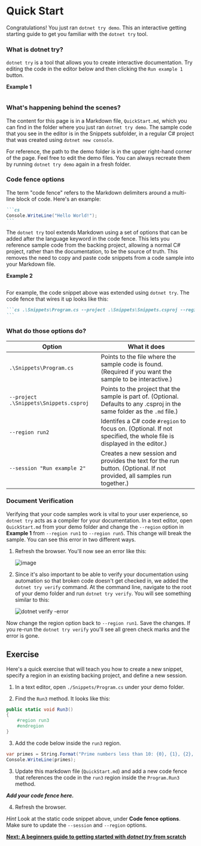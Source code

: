 # Quick Start

Congratulations! You just ran `dotnet try demo`. This an interactive getting starting guide to get you familiar with the `dotnet try` tool. 

### What is dotnet try?

`dotnet try` is a tool that allows you to create interactive documentation. Try editing the code in the editor below and then clicking the `Run example 1` button.

**Example 1**

```csharp .\Snippets\Program.cs --project .\Snippets\Snippets.csproj --session "Run example 1" --region run1
```

### What's happening behind the scenes?

The content for this page is in a Markdown file, `QuickStart.md`, which you can find in the folder where you just ran `dotnet try demo`. The sample code that you see in the editor is in the Snippets subfolder, in a regular C# project that was created using `dotnet new console`.

For reference, the path to the demo folder is in the upper right-hand corner of the page. Feel free to edit the demo files. You can always recreate them by running `dotnet try demo` again in a fresh folder.

### Code fence options

The term "code fence" refers to the Markdown delimiters around a multi-line block of code. Here's an example:

````markdown
```cs 
Console.WriteLine("Hello World!");
```
````

The `dotnet try` tool extends Markdown using a set of options that can be added after the language keyword in the code fence. This lets you reference sample code from the backing project, allowing a normal C# project, rather than the documentation, to be the source of truth. This removes the need to copy and paste code snippets from a code sample into your Markdown file.

**Example 2**

```cs .\Snippets\Program.cs --project .\Snippets\Snippets.csproj --region run2 --session "Run example 2" 
```

For example, the code snippet above was extended using `dotnet try`. The code fence that wires it up looks like this: 

````markdown
```cs .\Snippets\Program.cs --project .\Snippets\Snippets.csproj --region run2 --session "Run example 2" 
```
````

### What do those options do?

| Option                                 | What it does                                             |
|----------------------------------------|----------------------------------------------------------|
| `.\Snippets\Program.cs`                | Points to the file where the sample code is found. (Required if you want the sample to be interactive.)       |
| `--project .\Snippets\Snippets.csproj` | Points to the project that the sample is part of. (Optional. Defaults to any .csproj in the same folder as the `.md` file.)        |
| `--region run2`                        | Identifes a C# code `#region` to focus on. (Optional. If not specified, the whole file is displayed in the editor.)         |
| `--session "Run example 2"`            | Creates a new session and provides the text for the run button. (Optional. If not provided, all samples run together.) |  

### Document Verification

Verifying that your code samples work is vital to your user experience, so `dotnet try` acts as a compiler for your documentation. In a text editor, open `QuickStart.md` from your demo folder and change the `--region` option in **Example 1** from `--region run1` to `--region run5`. This change will break the sample. You can see this error in two different ways.

1. Refresh the browser. You'll now see an error like this:

    ![image](https://user-images.githubusercontent.com/547415/53391389-14743000-394b-11e9-8305-1f2a3b72f95a.png)


2. Since it's also important to be able to verify your documentation using automation so that broken code doesn't get checked in, we added the `dotnet try verify` command. At the command line, navigate to the root of your demo folder and run `dotnet try verify`. You will see something similar to this:

    ![dotnet verify -error](https://user-images.githubusercontent.com/2546640/53290283-c8b95f00-376f-11e9-8350-1a3e470267b5.PNG)

Now change the region option back to `--region run1`. Save the changes. If you re-run the  `dotnet try verify` you'll see all green check marks and the error is gone. 

## Exercise   

Here's a quick exercise that will teach you how to create a new snippet, specify a region in an existing backing project, and define a new session. 

1. In a text editor, open `./Snippets/Program.cs` under your demo folder.

2. Find the `Run3` method. It looks like this:

```cs
public static void Run3()
{
    #region run3
    #endregion
}
```

3. Add the code below inside the `run3` region.

```cs
var primes = String.Format("Prime numbers less than 10: {0}, {1}, {2}, {3}", 2, 3, 5, 7);
Console.WriteLine(primes);
```

3. Update this markdown file (`QuickStart.md`) and add a new code fence that references the code in the `run3` region inside the `Program.Run3` method. 

***Add your code fence here.***

4. Refresh the browser.

*Hint* Look at the static code snippet above, under **Code fence options**. Make sure to update the `--session` and `--region` options.

**[Next: A beginners guide to getting started with *dotnet try* from scratch](./NewProject.md)**



